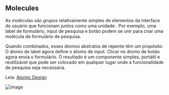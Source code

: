 ## Molecules

As moléculas são grupos relativamente simples de elementos da interface do usuário que funcionam juntos como uma unidade . Por exemplo, uma label de formulário, input de pesquisa e botão podem se unir para criar uma molécula de formulário de pesquisa.

Quando combinados, esses átomos abstratos de repente têm um propósito. O átomo de label agora define o átomo de input. Clicar no átomo de botão agora envia o formulário. O resultado é um componente simples, portátil e reutilizável que pode ser colocado em qualquer lugar onde a funcionalidade de pesquisa seja necessária.

Leia: [Atomic Design](https://atomicdesign.bradfrost.com/chapter-2/)

![image](https://user-images.githubusercontent.com/113141035/215094986-e6a5e538-204a-4598-8a6b-90e8c63481c0.png)
